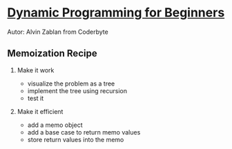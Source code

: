 # [Dynamic Programming for Beginners](https://www.freecodecamp.org/news/learn-dynamic-programing-to-solve-coding-challenges/)

Autor: Alvin Zablan from Coderbyte

## Memoization Recipe

1. Make it work
   * visualize the problem as a tree
   * implement the tree using recursion
   * test it

2. Make it efficient
   * add a memo object
   * add a base case to return memo values
   * store return values into the memo
